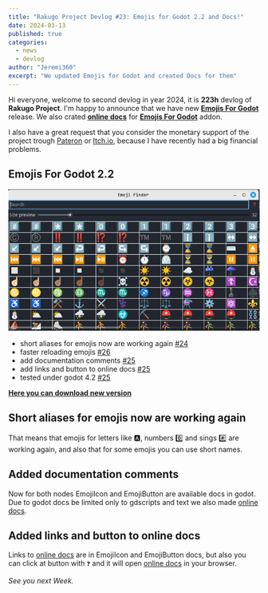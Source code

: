```yaml
---
title: "Rakugo Project Devlog #23: Emojis for Godot 2.2 and Docs!"
date: 2024-03-13
published: true
categories:
  - news
  - devlog
author: "Jeremi360"
excerpt: "We updated Emojis for Godot and created Docs for them"
---
```


Hi everyone, welcome to second devlog in year 2024,
it is **223h** devlog of **Rakugo Project**.
I'm happy to announce that we have new [**Emojis For Godot**] release.
We also crated **[online docs]** for [**Emojis For Godot**] addon.

I also have a great request that you consider the monetary support of the project trough
[Pateron] or [Itch.io], because I have recently had a big financial problems.

## Emojis For Godot 2.2

![](/images/devlog/emoji-finder-2.2.png)

 - short aliases for emojis now are working again [#24]
 - faster reloading emojis [#26]
 - add documentation comments [#25]
 - add links and button to online docs [#25]
 - tested under godot 4.2 [#25]

**[Here you can download new version]**

## Short aliases for emojis now are working again

That means that emojis for letters like 🅰️, numbers 0️⃣ and sings #️⃣ are working again, and also that for some emojis you can use short names.

## Added documentation comments

Now for both nodes EmojiIcon and EmojiButton are available docs in godot.
Due to godot docs be limited only to gdscripts and text we also made [online docs].

## Added links and button to online docs

Links to [online docs] are in EmojiIcon and EmojiButton docs, but also you can click at button with `❓` and it will open [online docs] in your browser.

_See you next Week._

[Pateron]:https://www.patreon.com/rakguoteam
[Itch.io]:https://jeremi360x.itch.io/rakugo
[#24]:https://github.com/rakugoteam/Emojis-For-Godot/pull/24
[#25]:https://github.com/rakugoteam/Emojis-For-Godot/pull/25
[#26]:https://github.com/rakugoteam/Emojis-For-Godot/pull/26
[Here you can download new version]:https://github.com/rakugoteam/Emojis-For-Godot/releases/latest
[**Emojis For Godot**]:/addons/emojis-for-godot
[online docs]: https://rakugoteam.github.io/emojis-docs/